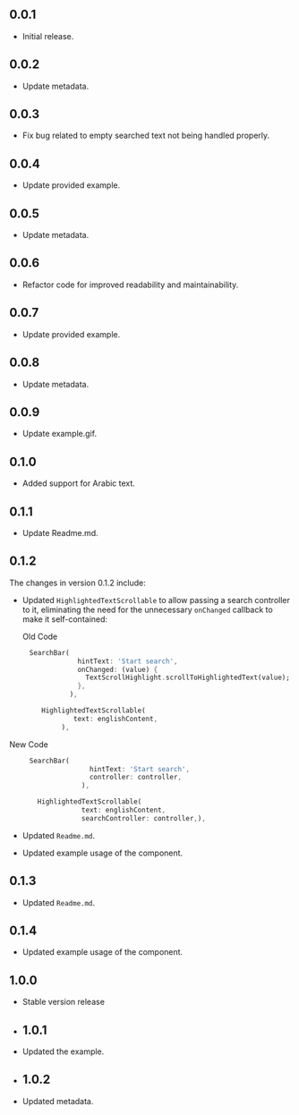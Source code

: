 ## 0.0.1

- Initial release.

## 0.0.2

- Update metadata.

## 0.0.3

- Fix bug related to empty searched text not being handled properly.

## 0.0.4

- Update provided example.

## 0.0.5

- Update metadata.

## 0.0.6

- Refactor code for improved readability and maintainability.

## 0.0.7

- Update provided example.

## 0.0.8

- Update metadata.

## 0.0.9

- Update example.gif.

## 0.1.0 

- Added support for Arabic text.

## 0.1.1

- Update Readme.md.

## 0.1.2

The changes in version 0.1.2 include:

- Updated `HighlightedTextScrollable` to allow passing a search controller to it, eliminating the need for the unnecessary `onChanged` callback to make it self-contained:
  
  Old Code
 ```dart
      SearchBar(
                  hintText: 'Start search',
                  onChanged: (value) {
                    TextScrollHighlight.scrollToHighlightedText(value);
                  },
                ),
```  
  
```dart
        HighlightedTextScrollable(
                text: englishContent,
             ),
```

  New Code
```dart
     SearchBar(
                    hintText: 'Start search',
                    controller: controller,
                  ),
 ```
  
```dart
       HighlightedTextScrollable(
                  text: englishContent, 
                  searchController: controller,),
 ```

- Updated `Readme.md`.

- Updated example usage of the component.

## 0.1.3

- Updated `Readme.md`.

## 0.1.4

- Updated example usage of the component.

## 1.0.0

- Stable version release 
 
- ## 1.0.1

- Updated the example.

- ## 1.0.2

- Updated metadata.

